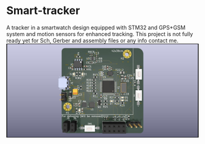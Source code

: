 # Smart-tracker
A tracker in a smartwatch design equipped with STM32 and GPS+GSM system and motion sensors for enhanced tracking.
This project is not fully ready yet for Sch, Gerber and assembly files or any info contact me.
![](Smart%20tracker-front.jpg)
